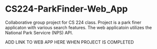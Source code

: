 # CS224-ParkFinder-Web_App
Collaborative group project for CS 224 class. Project is a park finer applicaton with various search features. The web applicatoin utilizes the National Park Servicre (NPS) API.

ADD LINK TO WEB APP HERE WHEN PROJECT IS COMPLETED
